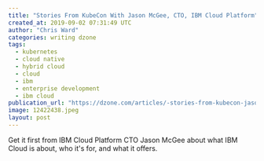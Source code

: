 ```yaml
---
title: "Stories From KubeCon With Jason McGee, CTO, IBM Cloud Platform"
created_at: 2019-09-02 07:31:49 UTC
author: "Chris Ward"
categories: writing dzone
tags:
  - kubernetes
  - cloud native
  - hybrid cloud
  - cloud
  - ibm
  - enterprise development
  - ibm cloud
publication_url: "https://dzone.com/articles/-stories-from-kubecon-jason-mcgee-cto-ibm-cloud-pl"
image: 12422438.jpeg
layout: post
---
```

Get it first from IBM Cloud Platform CTO Jason McGee about what IBM Cloud is about, who it's for, and what it offers.

